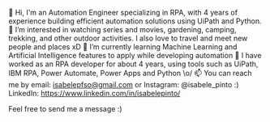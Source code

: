 👋 Hi, I'm an Automation Engineer specializing in RPA, with 4 years of experience building efficient automation solutions using UiPath and Python.
👀 I’m interested in watching series and movies, gardening, camping, trekking, and other outdoor activities. I also love to travel and meet new people and places xD
🌱 I’m currently learning Machine Learning and Artificial Intelligence features to apply while developing automation
💼 I have worked as an RPA developer for about 4 years, using tools such as UiPath, IBM RPA, Power Automate, Power Apps and Python \o/
📫 You can reach me by email: isabelepfso@gmail.com or Instagram: @isabele_pinto :)
LinkedIn: https://www.linkedin.com/in/isabelepinto/
  
Feel free to send me a message :)
<!---
isabelepinto/isabelepinto is a ✨ special ✨ repository because its `README.md` (this file) appears on your GitHub profile.
You can click the Preview link to take a look at your changes.
--->

